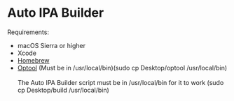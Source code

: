 # Auto IPA Builder
Requirements:<br>
- macOS Sierra or higher<br>
- Xcode<br>
- [Homebrew](https://brew.sh/)
- [Optool](https://github.com/alexzielenski/optool/releases) (Must be in /usr/local/bin)(sudo cp Desktop/optool /usr/local/bin)
<br><br>
The Auto IPA Builder script must be in /usr/local/bin for it to work (sudo cp Desktop/build /usr/local/bin)
